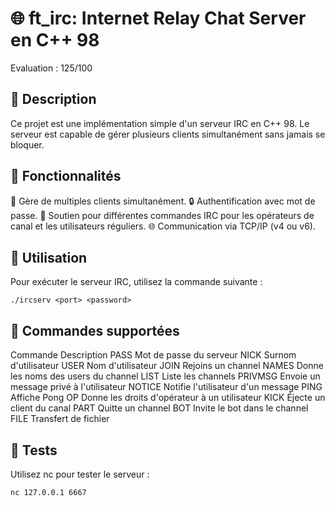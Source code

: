 # 🌐 ft_irc: Internet Relay Chat Server en C++ 98
Evaluation : 125/100

## 📌 Description
Ce projet est une implémentation simple d'un serveur IRC en C++ 98. Le serveur est capable de gérer plusieurs clients simultanément sans jamais se bloquer.

## 🎯 Fonctionnalités
🔄 Gère de multiples clients simultanément.
🔒 Authentification avec mot de passe.
📜 Soutien pour différentes commandes IRC pour les opérateurs de canal et les utilisateurs réguliers.
🌐 Communication via TCP/IP (v4 ou v6).


## 🚀 Utilisation
Pour exécuter le serveur IRC, utilisez la commande suivante :
```
./ircserv <port> <password>
```
## 📖 Commandes supportées
Commande	Description
PASS    Mot de passe du serveur
NICK    Surnom d'utilisateur
USER    Nom d'utilisateur
JOIN    Rejoins un channel
NAMES   Donne les noms des users du channel
LIST    Liste les channels
PRIVMSG Envoie un message privé à l'utilisateur
NOTICE  Notifie l'utilisateur d'un message
PING    Affiche Pong
OP      Donne les droits d'opérateur à un utilisateur
KICK	  Éjecte un client du canal
PART    Quitte un channel
BOT     Invite le bot dans le channel
FILE    Transfert de fichier

## 🧪 Tests
Utilisez nc pour tester le serveur :
```
nc 127.0.0.1 6667
```
